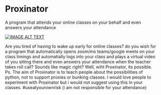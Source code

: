 # Proxinator
A program that attends your online classes on your behalf and even answers your attendance


[![IMAGE ALT TEXT](http://img.youtube.com/vi/yOdYyUKl_HE/0.jpg)](http://www.youtube.com/watch?v=yOdYyUKl_HE "Proxinator")

Are you tired of having to wake up early for online classes? do you wish for a program that automatically opens zoom/ms teams/google meets on your class timings and automatially logs into your class and plays a virtual video of you sitting there and even answers your attendance when the teacher takes roll call?
Sounds like magic right? Well, wiht Proxinator, its possible.
Ps. The aim of Proxinator is to teach people about the possibilities of python, not to support proxies or bunking classes. I would love people to experiment with Proxinator but i would not suggest using this in your classes. #useatyourownrisk (i am not responsible for your attendance)  

